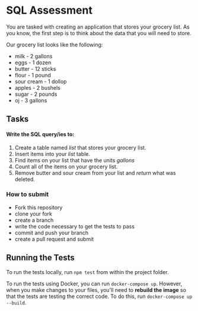 # SQL Assessment

You are tasked with creating an application that stores your grocery list. As you know, the first step is to think about the data that you will need to store.

Our grocery list looks like the following:

- milk - 2 gallons
- eggs - 1 dozen
- butter - 12 sticks
- flour - 1 pound
- sour cream - 1 dollop
- apples - 2 bushels
- sugar - 2 pounds
- oj - 3 gallons

## Tasks
#### Write the SQL query/ies to:

1. Create a table named _list_ that stores your grocery list.
1. Insert items into your _list_ table.
1. Find items on your list that have the units _gallons_
1. Count all of the items on your grocery list.
1. Remove butter and sour cream from your list and _return_ what was deleted.

### How to submit

* Fork this repository
* clone your fork
* create a branch
* write the code necessary to get the tests to pass
* commit and push your branch
* create a pull request and submit


## Running the Tests 

To run the tests locally, run `npm test` from within the project folder. 

To run the tests using Docker, you can run `docker-compose up`. However, when you make changes to your files, you'll need to **rebuild the image** so that the tests are testing the correct code. To do this, run `docker-compose up --build`. 